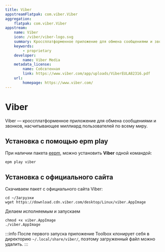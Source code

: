 ```yaml
---
title: Viber
appstreamFlatpak: com.viber.Viber
aggregation:
    flatpak: com.viber.Viber
appstream:
    name: Viber
    icon: /viber/viber-logo.svg
    summary: Кроссплатформенное приложение для обмена сообщениями и звонков, насчитывающее миллиард пользователей по всему миру.
    keywords: 
        - proprietary
    developer: 
        name: Viber Media
    metadata_license: 
        name: Собсвтенная
        link: https://www.viber.com/app/uploads/ViberEULA82316.pdf
    url: 
        homepage: https://www.viber.com/
---
```




# Viber

Viber — кроссплатформенное приложение для обмена сообщениями и звонков, насчитывающее миллиард пользователей по всему миру.

<!--@include: ./parts/install/software-install.md-->

## Установка c помощью epm play <Badge type="danger" text="Неофициальная сборка" />

При наличии пакета [eepm](/epm), можно установить **Viber** одной командой:

```shell
epm play viber
```

## Установка с официального сайта

Cкачиваем пакет с официального сайта Viber:

```shell
cd ~/Загрузки
wget https://download.cdn.viber.com/desktop/Linux/viber.AppImage
```

Делаем исполняемым и запускаем

```shell
chmod +x viber.AppImage
./viber.AppImage
```

:::info
После первого запуска приложение Toolbox клонирует себя в директорию `~/.local/share/viber/`, поэтому загруженный файл можно удалить.
:::